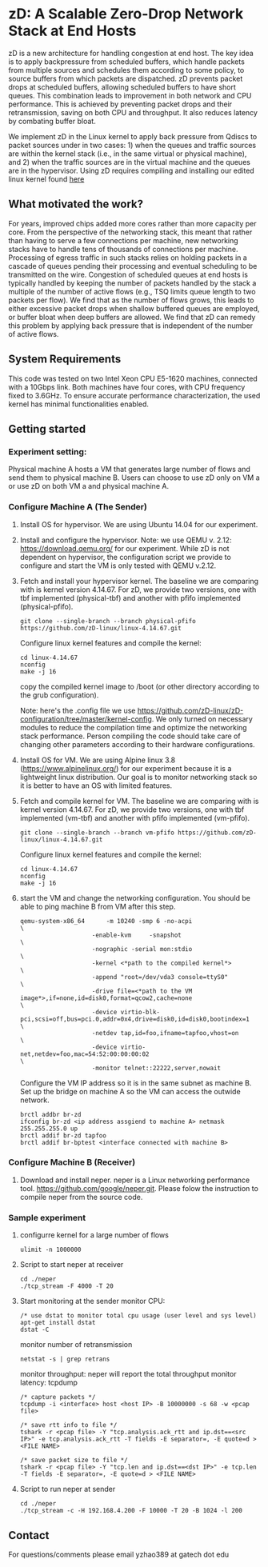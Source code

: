 # zD: A Scalable Zero-Drop Network Stack at End Hosts
zD is a new architecture for handling congestion at end host. The key idea is to apply backpressure from scheduled buffers, which handle packets from multiple sources and schedules them according to some policy, to source buffers from which packets are dispatched. zD prevents packet drops at scheduled buffers, allowing scheduled buffers to have short queues. This combination leads to improvement in both network and CPU performance. This is achieved by preventing packet drops and their retransmission, saving on both CPU and throughput. It also reduces latency by combating buffer bloat.

We implement zD in the Linux kernel to apply back pressure from Qdiscs to packet sources under in two cases: 1) when the queues and traffic sources are within the kernel stack (i.e., in the same virtual or physical machine), and 2) when the traffic sources are in the virtual machine and the queues are in the hypervisor. Using zD requires compiling and installing our edited linux kernel found [here](https://github.com/zD-linux/linux-4.14.67)

## What motivated the work?
For years, improved chips added more cores rather than more capacity per core. From the perspective of the networking stack, this meant that rather than having to serve a few connections per machine, new networking stacks have to handle tens of thousands of connections per machine. Processing of egress traffic in such stacks relies on holding packets in a cascade of queues pending their processing and eventual scheduling to be transmitted on the wire. Congestion of scheduled queues at end hosts is typically handled by keeping the number of packets handled by the stack a multiple of the number of active flows (e.g., TSQ limits queue length to two packets per flow). We find that as the number of flows grows, this leads to either excessive packet drops when shallow buffered queues are employed, or buffer bloat when deep buffers are allowed. We find that zD can remedy this problem by applying back pressure that is independent of the number of active flows.

## System Requirements
This code was tested on two Intel Xeon CPU E5-1620 machines, connected with a 10Gbps link. Both machines have four cores, with CPU frequency fixed to 3.6GHz. To ensure accurate performance characterization, the used kernel has minimal functionalities enabled.

## Getting started
### Experiment setting:
Physical machine A hosts a VM that generates large number of flows and send them to physical machine B. Users can choose to use zD only on VM a or use zD on both VM a and physical machine A.


### Configure Machine A (The Sender)
1. Install OS for hypervisor. We are using Ubuntu 14.04 for our experiment.

2. Install and configure the hypervisor. Note: we use QEMU v. 2.12: https://download.qemu.org/ for our experiment. While zD is not dependent on hypervisor, the configuration script we provide to configure and start the VM is only tested with QEMU v.2.12.

3. Fetch and install your hypervisor kernel. The baseline we are comparing with is kernel version 4.14.67. For zD, we provide two versions, one with tbf implemented (physical-tbf) and another with pfifo implemented (physical-pfifo).
    ```
    git clone --single-branch --branch physical-pfifo https://github.com/zD-linux/linux-4.14.67.git
    ```
    Configure linux kernel features and compile the kernel:
    ```
    cd linux-4.14.67
    nconfig
    make -j 16
    ```
    copy the compiled kernel image to /boot (or other directory according to the grub configuration).
        
    Note: here's the .config file we use https://github.com/zD-linux/zD-configuration/tree/master/kernel-config. We only turned on necessary modules to reduce the compilation time and optimize the networking stack performance. Person compiling the code should take care of changing other parameters according to their hardware configurations. 
    
4. Install OS for VM. We are using Alpine linux 3.8 (https://www.alpinelinux.org/) for our experiment because it is a lightweight linux distribution. Our goal is to monitor networking stack so it is better to have an OS with limited features.   
  
5. Fetch and compile kernel for VM. The baseline we are comparing with is kernel version 4.14.67. For zD, we provide two versions, one with tbf implemented (vm-tbf) and another with pfifo implemented (vm-pfifo).
    ```
    git clone --single-branch --branch vm-pfifo https://github.com/zD-linux/linux-4.14.67.git
    ```
    Configure linux kernel features and compile the kernel:
    ```
    cd linux-4.14.67
    nconfig
    make -j 16
    ```

6. start the VM and change the networking configuration. You should be able to ping machine B from VM after this step.
    ```
    qemu-system-x86_64      -m 10240 -smp 6 -no-acpi                                                                                                \
                        -enable-kvm     -snapshot                                                                                       \
                        -nographic -serial mon:stdio                                                                            \
                        -kernel <*path to the compiled kernel*>                                                                            \
                        -append "root=/dev/vda3 console=ttyS0"                                                                  \
                        -drive file=<*path to the VM image*>,if=none,id=disk0,format=qcow2,cache=none                                                 \
                        -device virtio-blk-pci,scsi=off,bus=pci.0,addr=0x4,drive=disk0,id=disk0,bootindex=1                     \
                        -netdev tap,id=foo,ifname=tapfoo,vhost=on                                       \
                        -device virtio-net,netdev=foo,mac=54:52:00:00:00:02                                                                             \
                        -monitor telnet::22222,server,nowait
    ```
    Configure the VM IP address so it is in the same subnet as machine B. Set up the bridge on machine A so the VM can      access the outwide network. 
    ```
    brctl addbr br-zd
    ifconfig br-zd <ip address assgiend to machine A> netmask 255.255.255.0 up
    brctl addif br-zd tapfoo
    brctl addif br-bptest <interface connected with machine B>
    ```
       
### Configure Machine B (Receiver)

1. Download and install neper. neper is a Linux networking performance tool. https://github.com/google/neper.git. Please folow the instruction to compile neper from the source code.

        

### Sample experiment
1. configurre kernel for a large number of flows
    ```
    ulimit -n 1000000
    ```
2. Script to start neper at receiver
    ```
    cd ./neper
    ./tcp_stream -F 4000 -T 20
    ```
3. Start monitoring at the sender
    monitor CPU:
    ```
    /* use dstat to monitor total cpu usage (user level and sys level)
    apt-get install dstat
    dstat -C
    ```
    monitor number of retransmission
    ```
    netstat -s | grep retrans
    ```
    monitor throughput: neper will report the total throughput
    monitor latency: tcpdump
    ```
    /* capture packets */
    tcpdump -i <interface> host <host IP> -B 10000000 -s 68 -w <pcap file>
    
    /* save rtt info to file */
    tshark -r <pcap file> -Y "tcp.analysis.ack_rtt and ip.dst==<src IP>" -e tcp.analysis.ack_rtt -T fields -E separator=, -E quote=d > <FILE NAME>

    /* save packet size to file */
    tshark -r <pcap file> -Y "tcp.len and ip.dst==<dst IP>" -e tcp.len -T fields -E separator=, -E quote=d > <FILE NAME>

    ```

4. Script to run neper at sender
    ```
    cd ./neper
    ./tcp_stream -c -H 192.168.4.200 -F 10000 -T 20 -B 1024 -l 200
    ```

## Contact
For questions/comments please email yzhao389 at gatech dot edu
